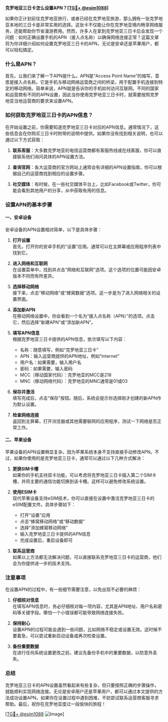 **克罗地亚三日卡怎么设置APN？[[TG💪+ @esim1088](https://t.me/s/esim1088)]**

如果你正计划前往克罗地亚旅行，或者已经在克罗地亚旅游，那么拥有一张克罗地亚本地的三日卡是非常实用的选择。这张卡不仅能让你在克罗地亚境内畅享网络服务，还能帮助你节省漫游费用。然而，许多人在拿到克罗地亚三日卡后会发现一个问题：如何正确设置手机的APN（接入点名称）以确保网络连接正常？这篇文章将为你详细介绍如何设置克罗地亚三日卡的APN，无论是安卓还是苹果用户，都可以轻松搞定。

### 什么是APN？

首先，让我们来了解一下APN是什么。APN是“Access Point Name”的缩写，意思是接入点名称。它是手机与移动网络运营商之间的桥梁，用于配置手机连接到特定的移动网络。简单来说，APN就是告诉你的手机如何访问互联网。不同的国家和运营商有不同的APN设置，因此当你使用克罗地亚三日卡时，就需要按照克罗地亚当地运营商的要求来设置APN。

### 如何获取克罗地亚三日卡的APN信息？

在开始设置之前，你需要知道克罗地亚三日卡对应的APN信息。通常情况下，这些信息会在你购买三日卡时附带的说明中提供。如果你没有找到相关说明，也可以通过以下方式获取：

1. **联系客服**：大多数克罗地亚的电信运营商都有客服热线或在线客服，你可以直接联系他们询问具体的APN设置方法。
   
2. **查询官网**：各大运营商的官方网站上通常会有详细的APN设置指南，你可以根据自己的运营商找到相应的设置步骤。

3. **社交媒体**：有时候，在一些社交媒体平台上，比如Facebook或Twitter，你可能会看到其他用户的分享，从中获取有用的信息。

### 设置APN的基本步骤

#### 一、安卓设备

安卓设备的APN设置相对简单，以下是具体步骤：

1. **打开设置**  
   首先，打开你的安卓手机的“设置”应用。通常可以在主屏幕或应用程序列表中找到它。

2. **进入网络和互联网**  
   在设置菜单中，找到并点击“网络和互联网”选项。这个选项的位置可能因安卓版本不同而有所差异。

3. **选择移动网络**  
   接下来，点击“移动网络”或“蜂窝数据”选项。这一步是为了进入网络相关的设置界面。

4. **添加新APN**  
   在移动网络设置中，你会看到一个名为“接入点名称（APN）”的选项。点击它，然后选择“新建APN”或“添加新APN”。

5. **填写APN信息**  
   根据克罗地亚三日卡提供的APN信息，依次填写以下内容：
   - 名称：随意填写，例如“克罗地亚三日卡”
   - APN：输入运营商提供的APN地址，例如“internet”
   - 用户名：如果需要，输入用户名
   - 密码：如果需要，输入密码
   - MCC（移动国家代码）：克罗地亚的MCC是218
   - MNC（移动网络代码）：克罗地亚的MNC通常是01或03

6. **保存并激活**  
   填写完成后，点击“保存”按钮。随后，系统会提示你选择刚才创建的新APN作为默认设置。

7. **检查网络连接**  
   返回到主屏幕，打开浏览器或其他需要联网的应用程序，测试一下网络是否正常工作。

#### 二、苹果设备

苹果设备的APN设置稍显复杂，因为苹果系统本身不支持直接手动修改APN。不过，如果你使用的是克罗地亚三日卡，通常可以通过以下几种方式解决：

1. **更换SIM卡槽**  
   如果你的手机支持双卡功能，可以考虑将克罗地亚三日卡插入第二个SIM卡槽，并将主要的通信功能切换到该卡槽。这样可以避免修改系统设置。

2. **使用ESIM卡**  
   现代苹果设备支持eSIM技术，你可以直接在设置中激活克罗地亚三日卡的eSIM配置文件。具体步骤如下：
   - 打开“设置”应用
   - 点击“蜂窝移动网络”或“移动数据”
   - 选择“添加蜂窝移动网络”
   - 输入克罗地亚三日卡提供的APN信息
   - 完成设置后，重启设备即可

3. **联系运营商**  
   如果以上方法都无法解决问题，可以直接联系克罗地亚三日卡的运营商，他们会为你提供进一步的技术支持。

### 注意事项

在设置APN的过程中，有一些细节需要注意，以免出现不必要的麻烦：

1. **仔细核对信息**  
   在填写APN信息时，务必仔细核对每一项内容，尤其是APN地址、用户名和密码等关键字段。哪怕一个小错误都可能导致网络连接失败。

2. **保持耐心**  
   设置APN的过程可能会遇到一些问题，比如网络不稳定或设置无效。这时候不要着急，可以尝试重新启动设备或再次检查设置。

3. **备份重要数据**  
   在进行任何系统设置更改之前，建议先备份手机中的重要数据，以防意外丢失。

### 总结

克罗地亚三日卡的APN设置虽然看起来有些复杂，但只要按照正确的步骤操作，就能顺利实现网络连接。无论是安卓用户还是苹果用户，都可以通过本文提供的方法成功设置APN。如果你在设置过程中遇到困难，不妨尝试联系运营商客服寻求帮助。最后，祝你在克罗地亚度过一段愉快的旅程！

[[TG💪+ @esim1088](https://t.me/s/esim1088) ![Image](https://i.postimg.cc/4NQfJmqS/Snipaste-2025-05-13-00-14-12.png)]
